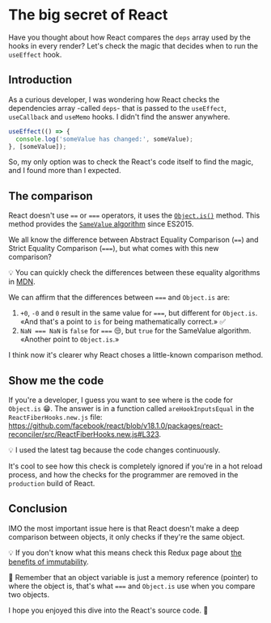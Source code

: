 # The big secret of React

Have you thought about how React compares the `deps` array used by the hooks in every render? Let's check the magic that decides when to run the `useEffect` hook.

## Introduction

As a curious developer, I was wondering how React checks the dependencies array -called `deps`- that is passed to the `useEffect`, `useCallback` and `useMemo` hooks. I didn't find the answer anywhere.

```javascript
useEffect(() => {
  console.log('someValue has changed:', someValue);
}, [someValue]);
```

So, my only option was to check the React's code itself to find the magic, and I found more than I expected.

## The comparison

React doesn't use `==` or `===` operators, it uses the [`Object.is()`](https://developer.mozilla.org/en-US/docs/Web/JavaScript/Reference/Global_Objects/Object/is) method. This method provides the [`SameValue` algorithm](https://262.ecma-international.org/5.1/#sec-9.12) since ES2015.

We all know the difference between Abstract Equality Comparison (`==`) and Strict Equality Comparison (`===`), but what comes with this new comparison?

💡 You can quickly check the differences between these equality algorithms in [MDN](https://developer.mozilla.org/en-US/docs/Web/JavaScript/Equality_comparisons_and_sameness#a_model_for_understanding_equality_comparisons).

We can affirm that the differences between `===` and `Object.is` are:

1. `+0`, `-0` and `0` result in the same value for `===`, but different for `Object.is`. «And that's a point to `is` for being mathematically correct.» ✅
2. `NaN === NaN` is `false` for `===` 😒, but `true` for the SameValue algorithm. «Another point to `Object.is`.»

I think now it's clearer why React choses a little-known comparison method.

## Show me the code

If you're a developer, I guess you want to see where is the code for `Object.is` 😁. The answer is in a function called `areHookInputsEqual` in the `ReactFiberHooks.new.js` file: <https://github.com/facebook/react/blob/v18.1.0/packages/react-reconciler/src/ReactFiberHooks.new.js#L323>.

💡 I used the latest tag because the code changes continuously.

It's cool to see how this check is completely ignored if you're in a hot reload process, and how the checks for the programmer are removed in the `production` build of React.

## Conclusion

IMO the most important issue here is that React doesn't make a deep comparison between objects, it only checks if they're the same object.

💡 If you don't know what this means check this Redux page about [the benefits of immutability](https://redux.js.org/faq/immutable-data#what-are-the-benefits-of-immutability).

🧠 Remember that an object variable is just a memory reference (pointer) to where the object is, that's what `===` and `Object.is` use when you compare two objects.

I hope you enjoyed this dive into the React's source code. 🤿
